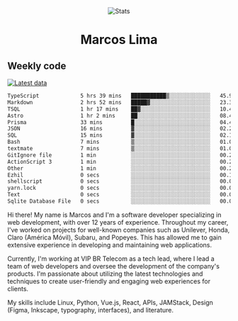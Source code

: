 <div align="center">
  <img src="https://user-images.githubusercontent.com/958723/207206099-04913a11-e77d-4b52-a9d3-5d702839508b.png" alt="Stats" />
  <h1>Marcos Lima</h1>
</div>

## Weekly code

[![Latest data](https://github.com/skvggor/skvggor/actions/workflows/main.yml/badge.svg)](https://github.com/skvggor/skvggor/actions/workflows/main.yml)

<!--START_SECTION:waka-->

```txt
TypeScript             5 hrs 39 mins   ███████████▒░░░░░░░░░░░░░   45.94 %
Markdown               2 hrs 52 mins   █████▓░░░░░░░░░░░░░░░░░░░   23.30 %
TSQL                   1 hr 17 mins    ██▓░░░░░░░░░░░░░░░░░░░░░░   10.48 %
Astro                  1 hr 2 mins     ██░░░░░░░░░░░░░░░░░░░░░░░   08.46 %
Prisma                 33 mins         █░░░░░░░░░░░░░░░░░░░░░░░░   04.47 %
JSON                   16 mins         ▓░░░░░░░░░░░░░░░░░░░░░░░░   02.23 %
SQL                    15 mins         ▓░░░░░░░░░░░░░░░░░░░░░░░░   02.10 %
Bash                   7 mins          ▒░░░░░░░░░░░░░░░░░░░░░░░░   01.06 %
textmate               7 mins          ▒░░░░░░░░░░░░░░░░░░░░░░░░   01.03 %
GitIgnore file         1 min           ░░░░░░░░░░░░░░░░░░░░░░░░░   00.26 %
ActionScript 3         1 min           ░░░░░░░░░░░░░░░░░░░░░░░░░   00.26 %
Other                  1 min           ░░░░░░░░░░░░░░░░░░░░░░░░░   00.21 %
Ezhil                  0 secs          ░░░░░░░░░░░░░░░░░░░░░░░░░   00.12 %
shellscript            0 secs          ░░░░░░░░░░░░░░░░░░░░░░░░░   00.07 %
yarn.lock              0 secs          ░░░░░░░░░░░░░░░░░░░░░░░░░   00.00 %
Text                   0 secs          ░░░░░░░░░░░░░░░░░░░░░░░░░   00.00 %
Sqlite Database File   0 secs          ░░░░░░░░░░░░░░░░░░░░░░░░░   00.00 %
```

<!--END_SECTION:waka-->

  <p>Hi there! My name is Marcos and I'm a software developer specializing in web development, with over 12 years of experience. Throughout my career, I've worked on projects for well-known companies such as Unilever, Honda, Claro (América Móvil), Subaru, and Popeyes. This has allowed me to gain extensive experience in developing and maintaining web applications.</p>
  
  <p>Currently, I'm working at VIP BR Telecom as a tech lead, where I lead a team of web developers and oversee the development of the company's products. I'm passionate about utilizing the latest technologies and techniques to create user-friendly and engaging web experiences for clients.</p>
  
  <p>My skills include Linux, Python, Vue.js, React, APIs, JAMStack, Design (Figma, Inkscape, typography, interfaces), and literature.</p>
<!-- </details> -->

<!-- <div align="center">
  <h2>🤖 Recent Code Activity</h2>
  <img width="500" src="https://github-readme-stats.vercel.app/api/wakatime?username=skvggor&hide_title=true&layout=compact&theme=transparent" alt="Wakatime Stats" />
</div>

<br>

<div align="center">
  <h2>📈 GitHub Stats</h2>
  <img width="500" src="https://github-readme-stats.vercel.app/api?username=skvggor&show_icons=true&theme=transparent&hide_title=true&count_private=true" alt="GitHub Stats" />
</div>
 -->
